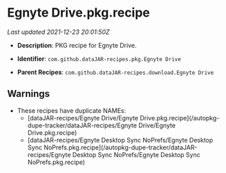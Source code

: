 # Egnyte Drive.pkg.recipe

_Last updated 2021-12-23 20:01:50Z_

- **Description**: PKG recipe for Egnyte Drive.

- **Identifier**: `com.github.dataJAR-recipes.pkg.Egnyte Drive`

- **Parent Recipes**: `com.github.dataJAR-recipes.download.Egnyte Drive`


## Warnings

- These recipes have duplicate NAMEs:
    - [dataJAR-recipes/Egnyte Drive/Egnyte Drive.pkg.recipe](/autopkg-dupe-tracker/dataJAR-recipes/Egnyte Drive/Egnyte Drive.pkg.recipe)
    - [dataJAR-recipes/Egnyte Desktop Sync NoPrefs/Egnyte Desktop Sync NoPrefs.pkg.recipe](/autopkg-dupe-tracker/dataJAR-recipes/Egnyte Desktop Sync NoPrefs/Egnyte Desktop Sync NoPrefs.pkg.recipe)